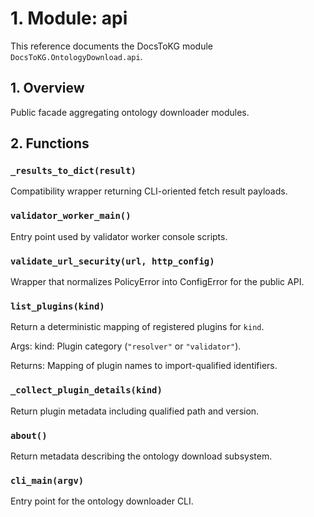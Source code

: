 # 1. Module: api

This reference documents the DocsToKG module ``DocsToKG.OntologyDownload.api``.

## 1. Overview

Public facade aggregating ontology downloader modules.

## 2. Functions

### `_results_to_dict(result)`

Compatibility wrapper returning CLI-oriented fetch result payloads.

### `validator_worker_main()`

Entry point used by validator worker console scripts.

### `validate_url_security(url, http_config)`

Wrapper that normalizes PolicyError into ConfigError for the public API.

### `list_plugins(kind)`

Return a deterministic mapping of registered plugins for ``kind``.

Args:
kind: Plugin category (``"resolver"`` or ``"validator"``).

Returns:
Mapping of plugin names to import-qualified identifiers.

### `_collect_plugin_details(kind)`

Return plugin metadata including qualified path and version.

### `about()`

Return metadata describing the ontology download subsystem.

### `cli_main(argv)`

Entry point for the ontology downloader CLI.
